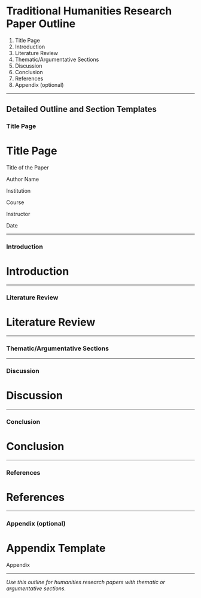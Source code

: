 # Traditional Humanities Research Paper Outline

1. Title Page
2. Introduction
3. Literature Review
4. Thematic/Argumentative Sections
5. Discussion
6. Conclusion
7. References
8. Appendix (optional)

---

## Detailed Outline and Section Templates

### Title Page
# Title Page

Title of the Paper

Author Name

Institution

Course

Instructor

Date

---

### Introduction
# Introduction

<!-- Write the introduction here. State the research problem, objectives, and significance. Use the required style. -->

---

### Literature Review
# Literature Review

<!-- Write the literature review here. Critically evaluate sources on the topic. Use the required style. -->

---

### Thematic/Argumentative Sections
<!-- Organize this section by theme, argument, or topic as appropriate for your paper. Each subsection should have a clear heading and focus. -->

---

### Discussion
# Discussion

<!-- Write the discussion section here. Interpret results, discuss implications, and relate findings to the literature. Use the required style. -->

---

### Conclusion
# Conclusion

<!-- Write the conclusion here. Summarize key findings, limitations, and recommendations. Use the required style. -->

---

### References
# References

<!-- Add all references cited in the paper here. Format each entry in the required style. -->

---

### Appendix (optional)
# Appendix Template

<!-- Usage: Add this file as `appendix.md` or `appendix_A.md`, etc., when supplementary material (e.g., data, tools, questionnaires) is needed. Optional, but required if referenced in the main text. -->

Appendix

<!-- Place supplementary material here. -->

---

*Use this outline for humanities research papers with thematic or argumentative sections.*
